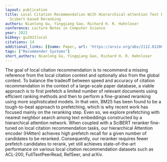 ```yaml
---
layout: publication
title: Local Citation Recommendation With Hierarchical-attention Text Encoder And
  Scibert-based Reranking
authors: Nianlong Gu, Yingqiang Gao, Richard H. R. Hahnloser
conference: Lecture Notes in Computer Science
year: 2022
bibkey: gu2021local
citations: 14
additional_links: [{name: Paper, url: 'https://arxiv.org/abs/2112.01206'}]
tags: ["Recommender Systems"]
short_authors: Nianlong Gu, Yingqiang Gao, Richard H. R. Hahnloser
---
```

The goal of local citation recommendation is to recommend a missing reference
from the local citation context and optionally also from the global context. To
balance the tradeoff between speed and accuracy of citation recommendation in
the context of a large-scale paper database, a viable approach is to first
prefetch a limited number of relevant documents using efficient ranking methods
and then to perform a fine-grained reranking using more sophisticated models.
In that vein, BM25 has been found to be a tough-to-beat approach to
prefetching, which is why recent work has focused mainly on the reranking step.
Even so, we explore prefetching with nearest neighbor search among text
embeddings constructed by a hierarchical attention network. When coupled with a
SciBERT reranker fine-tuned on local citation recommendation tasks, our
hierarchical Attention encoder (HAtten) achieves high prefetch recall for a
given number of candidates to be reranked. Consequently, our reranker requires
fewer prefetch candidates to rerank, yet still achieves state-of-the-art
performance on various local citation recommendation datasets such as ACL-200,
FullTextPeerRead, RefSeer, and arXiv.